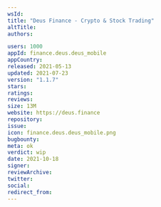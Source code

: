 ```yaml
---
wsId: 
title: "Deus Finance - Crypto & Stock Trading"
altTitle: 
authors:

users: 1000
appId: finance.deus.deus_mobile
appCountry: 
released: 2021-05-13
updated: 2021-07-23
version: "1.1.7"
stars: 
ratings: 
reviews: 
size: 13M
website: https://deus.finance
repository: 
issue: 
icon: finance.deus.deus_mobile.png
bugbounty: 
meta: ok
verdict: wip
date: 2021-10-18
signer: 
reviewArchive:
twitter: 
social:
redirect_from:
---
```


